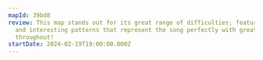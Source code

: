 ```yaml
---
mapId: 39bd8
review: This map stands out for its great range of difficulties; featuring fun
  and interesting patterns that represent the song perfectly with great flow
  throughout!
startDate: 2024-02-19T19:00:00.000Z
---
```

